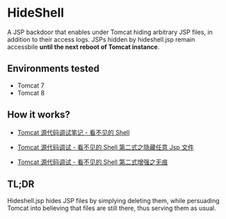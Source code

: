 # HideShell
A JSP backdoor that enables under Tomcat hiding arbitrary JSP files, in addition to their access logs. JSPs hidden by hideshell.jsp remain accessbile **until the next reboot of Tomcat instance**.

## Environments tested
- Tomcat 7
- Tomcat 8

## How it works?

- [Tomcat 源代码调试笔记 - 看不见的 Shell](https://mp.weixin.qq.com/s/x4pxmeqC1DvRi9AdxZ-0Lw)

- [Tomcat 源代码调试 - 看不见的 Shell 第二式之隐藏任意 Jsp 文件](https://mp.weixin.qq.com/s/1ZiLD396088TxiW_dUOFsQ)

- [Tomcat 源代码调试 - 看不见的 Shell 第二式增强之无痕](https://mp.weixin.qq.com/s/7b3Fyu_K6ZRgKlp6RkdYoA)

## TL;DR   
Hideshell.jsp hides JSP files by simplying deleting them, while persuading Tomcat into believing that files are still there, thus serving them as usual.
